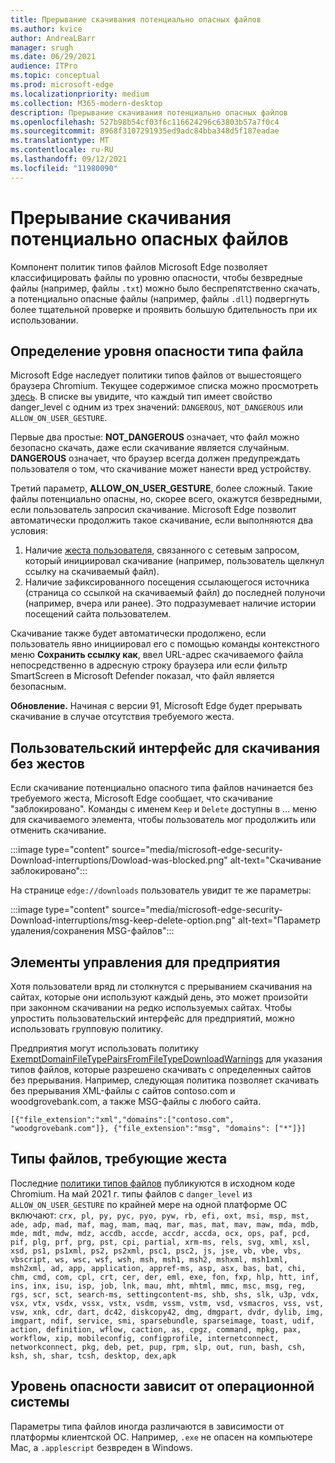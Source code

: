 ```yaml
---
title: Прерывание скачивания потенциально опасных файлов
ms.author: kvice
author: AndreaLBarr
manager: srugh
ms.date: 06/29/2021
audience: ITPro
ms.topic: conceptual
ms.prod: microsoft-edge
ms.localizationpriority: medium
ms.collection: M365-modern-desktop
description: Прерывание скачивания потенциально опасных файлов
ms.openlocfilehash: 527b98b54cf03f6c116624296c63803b57a7f0c4
ms.sourcegitcommit: 8968f3107291935ed9adc84bba348d5f187eadae
ms.translationtype: MT
ms.contentlocale: ru-RU
ms.lasthandoff: 09/12/2021
ms.locfileid: "11980090"
---
```

# <a name="interrupting-downloads-of-potentially-dangerous-files"></a>Прерывание скачивания потенциально опасных файлов

Компонент политик типов файлов Microsoft Edge позволяет классифицировать файлы по уровню опасности, чтобы безвредные файлы (например, файлы `.txt`) можно было беспрепятственно скачать, а потенциально опасные файлы (например, файлы `.dll`) подвергнуть более тщательной проверке и проявить большую бдительность при их использовании.

## <a name="determining-the-danger-level-of-a-file-type"></a>Определение уровня опасности типа файла

Microsoft Edge наследует политики типов файлов от вышестоящего браузера Chromium. Текущее содержимое списка можно просмотреть [здесь](https://source.chromium.org/chromium/chromium/src/+/main:components/safe_browsing/core/resources/download_file_types.asciipb). В списке вы увидите, что каждый тип имеет свойство danger_level с одним из трех значений: `DANGEROUS`, `NOT_DANGEROUS` или `ALLOW_ON_USER_GESTURE`.

Первые два простые: **NOT_DANGEROUS** означает, что файл можно безопасно скачать, даже если скачивание является случайным. **DANGEROUS** означает, что браузер всегда должен предупреждать пользователя о том, что скачивание может нанести вред устройству.

Третий параметр, **ALLOW_ON_USER_GESTURE**, более сложный. Такие файлы потенциально опасны, но, скорее всего, окажутся безвредными, если пользователь запросил скачивание. Microsoft Edge позволит автоматически продолжить такое скачивание, если выполняются два условия:

1. Наличие [жеста пользователя](https://textslashplain.com/2020/05/18/browser-basics-user-gestures/), связанного с сетевым запросом, который инициировал скачивание (например, пользователь щелкнул ссылку на скачиваемый файл).
2. Наличие зафиксированного посещения ссылающегося источника (страница со ссылкой на скачиваемый файл) до последней полуночи (например, вчера или ранее). Это подразумевает наличие истории посещений сайта пользователем.

Скачивание также будет автоматически продолжено, если пользователь явно инициировал его с помощью команды контекстного меню **Сохранить ссылку как**, ввел URL-адрес скачиваемого файла непосредственно в адресную строку браузера или если фильтр SmartScreen в Microsoft Defender показал, что файл является безопасным.

**Обновление.** Начиная с версии 91, Microsoft Edge будет прерывать скачивание в случае отсутствия требуемого жеста.

## <a name="user-experience-for-downloads-lacking-gestures"></a>Пользовательский интерфейс для скачивания без жестов

Если скачивание потенциально опасного типа файлов начинается без требуемого жеста, Microsoft Edge сообщает, что скачивание "заблокировано". Команды с именем `Keep` и `Delete` доступны в … меню для скачиваемого элемента, чтобы пользователь мог продолжить или отменить скачивание.

:::image type="content" source="media/microsoft-edge-security-Download-interruptions/Dowload-was-blocked.png" alt-text="Скачивание заблокировано":::

На странице `edge://downloads` пользователь увидит те же параметры:

:::image type="content" source="media/microsoft-edge-security-Download-interruptions/msg-keep-delete-option.png" alt-text="Параметр удаления/сохранения MSG-файлов":::

## <a name="enterprise-controls"></a>Элементы управления для предприятия

Хотя пользователи вряд ли столкнутся с прерыванием скачивания на сайтах, которые они используют каждый день, это может произойти при законном скачивании на редко используемых сайтах. Чтобы упростить пользовательский интерфейс для предприятий, можно использовать групповую политику.

Предприятия могут использовать политику [ExemptDomainFileTypePairsFromFileTypeDownloadWarnings](/deployedge/microsoft-edge-policies#exemptdomainfiletypepairsfromfiletypedownloadwarnings) для указания типов файлов, которые разрешено скачивать с определенных сайтов без прерывания. Например, следующая политика позволяет скачивать без прерывания XML-файлы с сайтов contoso.com и woodgrovebank.com, а также MSG-файлы с любого сайта.

`[{"file_extension":"xml","domains":["contoso.com", "woodgrovebank.com"]},
{"file_extension":"msg", "domains": ["*"]}]`

## <a name="file-types-requiring-a-gesture"></a>Типы файлов, требующие жеста

Последние [политики типов файлов](https://source.chromium.org/chromium/chromium/src/+/main:components/safe_browsing/core/resources/download_file_types.asciipb) публикуются в исходном коде Chromium. На май 2021 г. типы файлов с `danger_level` из `ALLOW_ON_USER_GESTURE` по крайней мере на одной платформе ОС включают:
`crx, pl, py, pyc, pyo, pyw, rb, efi, oxt, msi, msp, mst, ade, adp, mad, maf, mag, mam, maq, mar, mas, mat, mav, maw, mda, mdb, mde, mdt, mdw, mdz, accdb, accde, accdr, accda, ocx, ops, paf, pcd, pif, plg, prf, prg, pst, cpi, partial, xrm-ms, rels, svg, xml, xsl, xsd, ps1, ps1xml, ps2, ps2xml, psc1, psc2, js, jse, vb, vbe, vbs, vbscript, ws, wsc, wsf, wsh, msh, msh1, msh2, mshxml, msh1xml, msh2xml, ad, app, application, appref-ms, asp, asx, bas, bat, chi, chm, cmd, com, cpl, crt, cer, der, eml, exe, fon, fxp, hlp, htt, inf, ins, inx, isu, isp, job, lnk, mau, mht, mhtml, mmc, msc, msg, reg, rgs, scr, sct, search-ms, settingcontent-ms, shb, shs, slk, u3p, vdx, vsx, vtx, vsdx, vssx, vstx, vsdm, vssm, vstm, vsd, vsmacros, vss, vst, vsw, xnk, cdr, dart, dc42, diskcopy42, dmg, dmgpart, dvdr, dylib, img, imgpart, ndif, service, smi, sparsebundle, sparseimage, toast, udif, action, definition, wflow, caction, as, cpgz, command, mpkg, pax, workflow, xip, mobileconfig, configprofile, internetconnect, networkconnect, pkg, deb, pet, pup, rpm, slp, out, run, bash, csh, ksh, sh, shar, tcsh, desktop, dex,apk`

## <a name="danger-level-may-vary-by-operating-system"></a>Уровень опасности зависит от операционной системы

Параметры типа файлов иногда различаются в зависимости от платформы клиентской ОС. Например, `.exe` не опасен на компьютере Mac, а `.applescript` безвреден в Windows.
